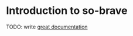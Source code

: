 # Introduction to so-brave

TODO: write [great documentation](http://jacobian.org/writing/what-to-write/)
